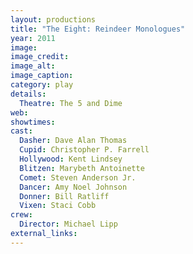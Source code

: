 ```yaml
---
layout: productions
title: "The Eight: Reindeer Monologues"
year: 2011
image:
image_credit: 
image_alt:
image_caption:
category: play
details:
  Theatre: The 5 and Dime
web: 
showtimes: 
cast:
  Dasher: Dave Alan Thomas
  Cupid: Christopher P. Farrell
  Hollywood: Kent Lindsey
  Blitzen: Marybeth Antoinette
  Comet: Steven Anderson Jr.
  Dancer: Amy Noel Johnson
  Donner: Bill Ratliff
  Vixen: Staci Cobb
crew:
  Director: Michael Lipp
external_links:
---
```

